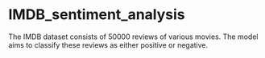 # IMDB_sentiment_analysis

The IMDB dataset consists of 50000 reviews of various movies. The model aims to classify these reviews as either
positive or negative.
